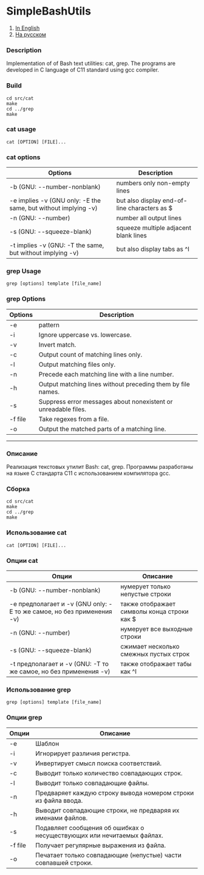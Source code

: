 # SimpleBashUtils
1. [In English](#description)
2. [На русском](#описание)
### Description
Implementation of of Bash text utilities: cat, grep. The programs are developed in C language of C11 standard using gcc compiler.

### Build
```
cd src/cat
make 
cd ../grep
make 
```

### cat usage
`cat [OPTION] [FILE]...`

### cat options
| Options | Description |
| ------ | ------ |
| -b (GNU: --number-nonblank) | numbers only non-empty lines |
| -e implies -v (GNU only: -E the same, but without implying -v) | but also display end-of-line characters as $  |
| -n (GNU: --number) | number all output lines |
| -s (GNU: --squeeze-blank) | squeeze multiple adjacent blank lines |
| -t implies -v (GNU: -T the same, but without implying -v) | but also display tabs as ^I  |

### grep Usage
`grep [options] template [file_name]`

### grep Options
| Options | Description |
| ------ | ------ |
| -e | pattern |
| -i | Ignore uppercase vs. lowercase.  |
| -v | Invert match. |
| -c | Output count of matching lines only. |
| -l | Output matching files only.  |
| -n | Precede each matching line with a line number. |
| -h | Output matching lines without preceding them by file names. |
| -s | Suppress error messages about nonexistent or unreadable files. |
| -f file | Take regexes from a file. |
| -o | Output the matched parts of a matching line. |
***

### Описание
Реализация текстовых утилит Bash: cat, grep. Программы разработаны на языке C стандарта C11 с использованием компилятора gcc.

### Сборка
```
cd src/cat
make
cd ../grep
make 
```

### Использование cat
`cat [OPTION] [FILE]...`

### Опции cat
| Опции | Описание |
| ------ | ------ |
| -b (GNU: --number-nonblank) | нумерует только непустые строки |
| -e предполагает и -v (GNU only: -E то же самое, но без применения -v) | также отображает символы конца строки как $  |
| -n (GNU: --number) | нумерует все выходные строки |
| -s (GNU: --squeeze-blank) | сжимает несколько смежных пустых строк |
| -t предполагает и -v (GNU: -T то же самое, но без применения -v) | также отображает табы как ^I |

### Использование grep
`grep [options] template [file_name]`

### Опции grep
| Опции | Описание |
| ------ | ------ |
| -e | Шаблон |
| -i | Игнорирует различия регистра.  |
| -v | Инвертирует смысл поиска соответствий. |
| -c | Выводит только количество совпадающих строк. |
| -l | Выводит только совпадающие файлы.  |
| -n | Предваряет каждую строку вывода номером строки из файла ввода. |
| -h | Выводит совпадающие строки, не предваряя их именами файлов. |
| -s | Подавляет сообщения об ошибках о несуществующих или нечитаемых файлах. |
| -f file | Получает регулярные выражения из файла. |
| -o | Печатает только совпадающие (непустые) части совпавшей строки. |
